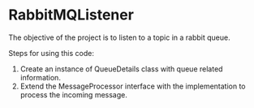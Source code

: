 # RabbitMQListener
The objective of the project is to listen to a topic in a rabbit queue.

Steps for using this code: 
1. Create an instance of QueueDetails class with queue related information. 
2. Extend the MessageProcessor interface with the implementation to process the incoming message.
